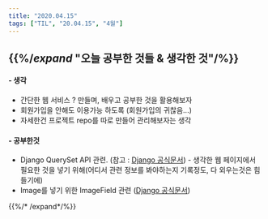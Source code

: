 ```yaml
---
title: "2020.04.15"
tags: ["TIL", "20.04.15", "4월"]
---
```


## {{%/*expand* "오늘 공부한 것들 & 생각한 것"/%}}

#### - 생각

- 간단한 웹 서비스 ? 만들며, 배우고 공부한 것을 활용해보자
- 회원가입을 안해도 이용가능 하도록 (회원가입의 귀찮음...)
- 자세한건 프로젝트 repo를 따로 만들어 관리해보자는 생각



#### - 공부한것

- Django QuerySet API 관련. (참고 : [Django 공식문서](https://docs.djangoproject.com/en/3.0/ref/models/querysets/)) - 생각한 웹 페이지에서 필요한 것을 넣기 위해(어디서 관련 정보를 봐야하는지 기록정도, 다 외우는것은 힘들기에)
- Image를 넣기 위한 ImageField 관련 ([Django 공식문서](https://docs.djangoproject.com/en/3.0/ref/forms/fields/))

{{%/* /expand*/%}}
